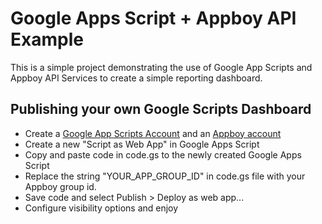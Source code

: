 # Google Apps Script + Appboy API Example
This is a simple project demonstrating the use of Google App Scripts and Appboy API Services to create a simple reporting dashboard.

## Publishing your own Google Scripts Dashboard
* Create a [Google App Scripts Account](http://www.google.com/script/start/) and an [Appboy account](http://www.appboy.com)
* Create a new "Script as Web App" in Google Apps Script 
* Copy and paste code in code.gs to the newly created Google Apps Script
* Replace the string "YOUR_APP_GROUP_ID" in code.gs file with your Appboy group id. 
* Save code and select Publish > Deploy as web app...
* Configure visibility options and enjoy
 
